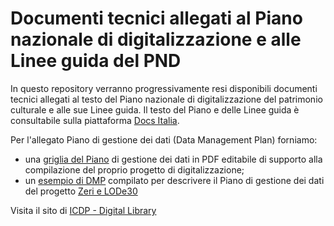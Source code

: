 # Documenti tecnici allegati al Piano nazionale di digitalizzazione e alle Linee guida del PND

In questo repository verranno progressivamente resi disponibili documenti tecnici allegati al testo del Piano nazionale di digitalizzazione del patrimonio culturale e alle sue Linee guida. Il testo del Piano e delle Linee guida è consultabile sulla piattaforma [Docs Italia](https://docs.italia.it/italia/icdp/). 

Per l'allegato Piano di gestione dei dati (Data Management Plan) forniamo:
  - una [griglia del Piano]() di gestione dei dati in PDF editabile di supporto alla compilazione del proprio progetto di digitalizzazione;
  - un [esempio di DMP]() compilato per descrivere il Piano di gestione dei dati del progetto [Zeri e LODe30](https://fondazionezeri.unibo.it/it/fototeca/attivita/zeri-e-lode)


Visita il sito di [ICDP - Digital Library](https://digitallibrary.cultura.gov.it/)
